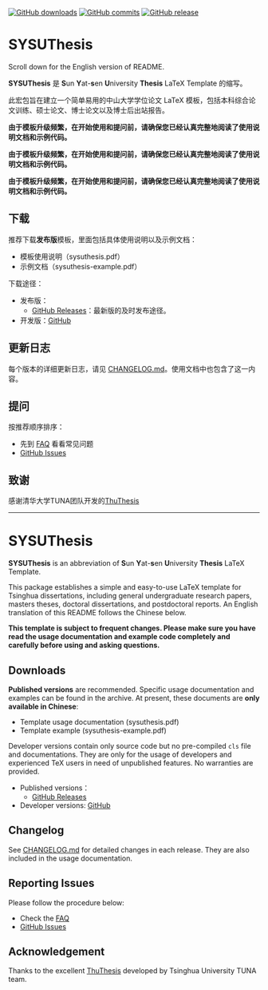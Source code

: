[![GitHub downloads](https://img.shields.io/github/downloads/DapengFeng/sysuthesis/total)](https://github.com/DapengFeng/sysuthesis/releases)
[![GitHub commits](https://img.shields.io/github/commits-since/DapengFeng/sysuthesis/latest)](https://github.com/DapengFeng/sysuthesis/commits/master)
[![GitHub release](https://img.shields.io/github/v/release/DapengFeng/sysuthesis)](https://github.com/DapengFeng/sysuthesis/releases/latest)



# SYSUThesis

Scroll down for the English version of README.

**SYSUThesis** 是 **S**un **Y**at-**s**en **U**niversity **Thesis** LaTeX Template 的缩写。

此宏包旨在建立一个简单易用的中山大学学位论文 LaTeX 模板，包括本科综合论文训练、硕士论文、博士论文以及博士后出站报告。

**由于模板升级频繁，在开始使用和提问前，请确保您已经认真完整地阅读了使用说明文档和示例代码。**

**由于模板升级频繁，在开始使用和提问前，请确保您已经认真完整地阅读了使用说明文档和示例代码。**

**由于模板升级频繁，在开始使用和提问前，请确保您已经认真完整地阅读了使用说明文档和示例代码。**

## 下载

推荐下载**发布版**模板，里面包括具体使用说明以及示例文档：

* 模板使用说明（sysuthesis.pdf）
* 示例文档（sysuthesis-example.pdf）

下载途径：

* 发布版：
  * [GitHub Releases](https://github.com/DapengFeng/sysuthesis/releases)：最新版的及时发布途径。
* 开发版：[GitHub](https://github.com/DapengFeng/sysuthesis)

## 更新日志

每个版本的详细更新日志，请见 [CHANGELOG.md](CHANGELOG.md)。使用文档中也包含了这一内容。

## 提问
按推荐顺序排序：

* 先到 [FAQ](https://github.com/DapengFeng/sysuthesis/wiki/FAQ) 看看常见问题
* [GitHub Issues](https://github.com/DapengFeng/sysuthesis/issues)

## 致谢
感谢清华大学TUNA团队开发的[ThuThesis](https://github.com/tuna/thuthesis)

---

# SYSUThesis

**SYSUThesis** is an abbreviation of **S**un **Y**at-**s**en **U**niversity **Thesis** LaTeX Template.

This package establishes a simple and easy-to-use LaTeX template for Tsinghua dissertations, including general undergraduate research papers, masters theses, doctoral dissertations, and postdoctoral reports. An English translation of this README follows the Chinese below.

**This template is subject to frequent changes. Please make sure you have read the usage documentation and example code completely and carefully before using and asking questions.**

## Downloads

**Published versions** are recommended. Specific usage documentation and examples can be found in the archive. At present, these documents are <b>only available in Chinese</b>:

* Template usage documentation (sysuthesis.pdf)
* Template example (sysuthesis-example.pdf)

Developer versions contain only source code but no pre-compiled `cls` file and documentations. They are only for the usage of developers and experienced TeX users in need of unpublished features. No warranties are provided.

* Published versions：
  * [GitHub Releases](https://github.com/DapengFeng/sysuthesis/releases)
* Developer versions: [GitHub](https://github.com/DapengFeng/sysuthesis)

## Changelog

See [CHANGELOG.md](CHANGELOG.md) for detailed changes in each release. They are also included in the usage documentation.

## Reporting Issues
Please follow the procedure below:

* Check the [FAQ](https://github.com/DapengFeng/sysuthesis/wiki/FAQ)
* [GitHub Issues](https://github.com/DapengFeng/sysuthesis/issues)

## Acknowledgement
Thanks to the excellent [ThuThesis](https://github.com/tuna/thuthesis) developed by Tsinghua University TUNA team.
